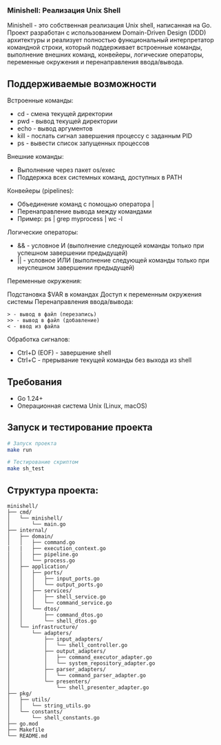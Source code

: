 ### Minishell: Реализация Unix Shell

Minishell - это собственная реализация Unix shell, написанная на Go. Проект разработан с использованием Domain-Driven Design (DDD) архитектуры и реализует полностью функциональный интерпретатор командной строки, который поддерживает встроенные команды, выполнение внешних команд, конвейеры, логические операторы, переменные окружения и перенаправления ввода/вывода.

## Поддерживаемые возможности

Встроенные команды:

- cd <path> - смена текущей директории
- pwd - вывод текущей директории
- echo <args> - вывод аргументов
- kill <pid> - послать сигнал завершения процессу с заданным PID
- ps - вывести список запущенных процессов

Внешние команды:

- Выполнение через пакет os/exec
- Поддержка всех системных команд, доступных в PATH

Конвейеры (pipelines):

- Объединение команд с помощью оператора |
- Перенаправление вывода между командами
- Пример: ps | grep myprocess | wc -l

Логические операторы:

- && - условное И (выполнение следующей команды только при успешном завершении предыдущей)
- || - условное ИЛИ (выполнение следующей команды только при неуспешном завершении предыдущей)

Переменные окружения:

Подстановка $VAR в командах
Доступ к переменным окружения системы
Перенаправления ввода/вывода:
```
> - вывод в файл (перезапись)
>> - вывод в файл (добавление)
< - ввод из файла
```
Обработка сигналов:

- Ctrl+D (EOF) - завершение shell
- Ctrl+C - прерывание текущей команды без выхода из shell


## Требования
- Go 1.24+
- Операционная система Unix (Linux, macOS)

## Запуск и тестирование проекта
```bash
# Запуск проекта
make run

# Тестирование скриптом
make sh_test
```

## Структура проекта:
```
minishell/
├── cmd/
│   └── minishell/
│       └── main.go
├── internal/
│   ├── domain/
│   │   ├── command.go
|   |   ├── execution_context.go
│   │   ├── pipeline.go
│   │   └── process.go
│   ├── application/
│   │   ├── ports/
│   │   │   ├── input_ports.go
│   │   │   └── output_ports.go
│   │   ├── services/
│   │   │   ├── shell_service.go
│   │   │   └── command_service.go
│   │   └── dtos/
│   │       ├── command_dtos.go
│   │       └── shell_dtos.go
│   └── infrastructure/
│       └── adapters/
│           ├── input_adapters/
│           │   └── shell_controller.go
│           ├── output_adapters/
│           │   ├── command_executor_adapter.go
│           │   └── system_repository_adapter.go
│           ├── parser_adapters/
│           │   └── command_parser_adapter.go
│           └── presenters/
│               └── shell_presenter_adapter.go
├── pkg/
│   ├── utils/
│   │   └── string_utils.go
│   └── constants/
│       └── shell_constants.go
├── go.mod
├── Makefile
└── README.md

```
